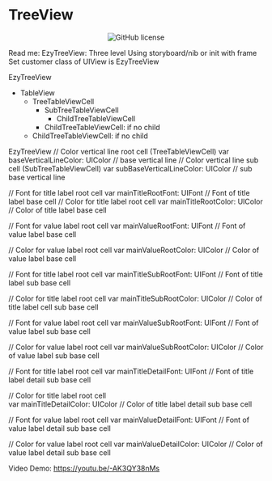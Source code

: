 # TreeView

<p align="center">
<img src="https://raw.githubusercontent.com/hoangtam101/TreeView/master/tree.gif"
alt="GitHub license"/>

Read me: EzyTreeView: Three level
Using storyboard/nib or init with frame
Set customer class of UIView is EzyTreeView


EzyTreeView
- TableView
    - TreeTableViewCell
        - SubTreeTableViewCell
            - ChildTreeTableViewCell
        - ChildTreeTableViewCell: if no child
    - ChildTreeTableViewCell: if no child

EzyTreeView	
// Color vertical line root cell (TreeTableViewCell)
var baseVerticalLineColor: UIColor		// base vertical line
// Color vertical line sub cell (SubTreeTableViewCell)
var subBaseVerticalLineColor: UIColor	// sub base vertical line

// Font for title label root cell
var mainTitleRootFont: UIFont			// Font of title label base cell
// Color for title label root cell
var mainTitleRootColor: UIColor			// Color of title label base cell

// Font for value label root cell
var mainValueRootFont: UIFont			// Font of value label base cell

// Color for value label root cell
var mainValueRootColor: UIColor			// Color of value label base cell

// Font for title label root cell
var mainTitleSubRootFont: UIFont		// Font of title label sub base cell

// Color for title label root cell
var mainTitleSubRootColor: UIColor		// Color of title label cell sub base cell

// Font for value label root cell
var mainValueSubRootFont: UIFont		// Font of value label sub base cell

// Color for value label root cell
var mainValueSubRootColor: UIColor		// Color of value label sub base cell

// Font for title label root cell
var mainTitleDetailFont: UIFont			// Font of title label detail sub base cell

// Color for title label root cell		
var mainTitleDetailColor: UIColor		// Color of title label detail sub base cell

// Font for value label root cell
var mainValueDetailFont: UIFont			// Font of value label detail sub base cell

// Color for value label root cell
var mainValueDetailColor: UIColor		// Color of value label detail sub base cell

Video Demo: https://youtu.be/-AK3QY38nMs

